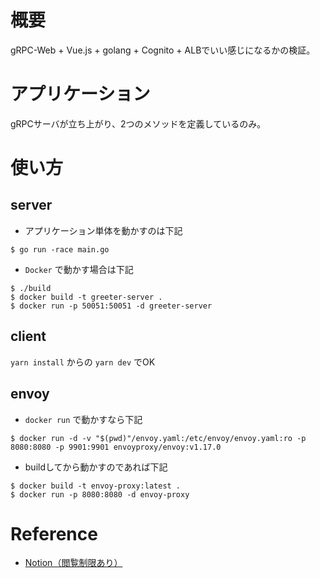 # 概要
gRPC-Web + Vue.js + golang + Cognito + ALBでいい感じになるかの検証。

# アプリケーション
gRPCサーバが立ち上がり、2つのメソッドを定義しているのみ。

# 使い方
## server
* アプリケーション単体を動かすのは下記
```shell
$ go run -race main.go
```
* `Docker` で動かす場合は下記
```shell
$ ./build
$ docker build -t greeter-server .
$ docker run -p 50051:50051 -d greeter-server
```

## client
`yarn install` からの `yarn dev` でOK

## envoy
* `docker run` で動かすなら下記
```shell
$ docker run -d -v "$(pwd)"/envoy.yaml:/etc/envoy/envoy.yaml:ro -p 8080:8080 -p 9901:9901 envoyproxy/envoy:v1.17.0
```
* buildしてから動かすのであれば下記
```shell
$ docker build -t envoy-proxy:latest .
$ docker run -p 8080:8080 -d envoy-proxy
```

# Reference
- [Notion（閲覧制限あり）](https://www.notion.so/gRPC-Web-ALB-with-Cognito-f35e129466ee42f5b95923c162d4a42d)
